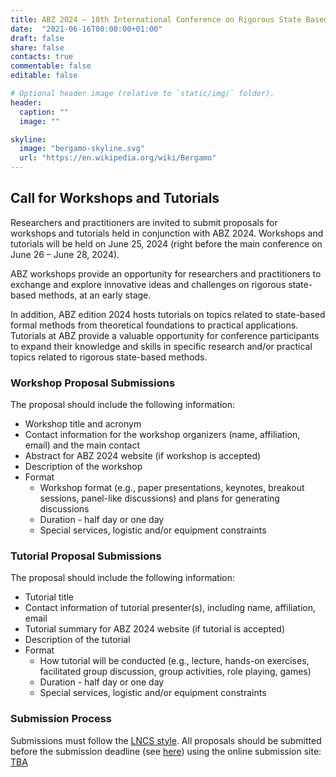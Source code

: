 ```yaml
---
title: ABZ 2024 – 10th International Conference on Rigorous State Based Methods
date:  "2021-06-16T00:00:00+01:00"
draft: false
share: false
contacts: true
commentable: false
editable: false

# Optional header image (relative to `static/img/` folder).
header:
  caption: ""
  image: ""

skyline: 
  image: "bergamo-skyline.svg"
  url: "https://en.wikipedia.org/wiki/Bergamo"
---
```


## Call for Workshops and Tutorials

Researchers and practitioners are invited to submit proposals for workshops and tutorials held in conjunction with ABZ 2024. Workshops and tutorials will be held on June 25, 2024 (right before the main conference on June 26 – June 28, 2024). 

ABZ workshops provide an opportunity for researchers and practitioners to exchange and explore innovative ideas and challenges on rigorous state-based methods, at an early stage.

In addition, ABZ edition 2024 hosts tutorials on topics related to state-based formal methods from theoretical foundations to practical applications. Tutorials at ABZ provide a valuable opportunity for conference participants to expand their knowledge and skills in specific research and/or practical topics related to rigorous state-based methods.

### Workshop Proposal Submissions

The proposal should include the following information:
* Workshop title and acronym
* Contact information for the workshop organizers (name, affiliation, email) and the main contact
* Abstract for ABZ 2024 website (if workshop is accepted)
* Description of the workshop
* Format
  - Workshop format (e.g., paper presentations, keynotes, breakout sessions, panel-like discussions) and plans for generating discussions
  - Duration - half day or one day 
  - Special services, logistic and/or equipment constraints
 
### Tutorial Proposal Submissions

The proposal should include the following information:

* Tutorial title
* Contact information of tutorial presenter(s), including name, affiliation, email
* Tutorial summary for ABZ 2024 website (if tutorial is accepted)
* Description of the tutorial
* Format
  - How tutorial will be conducted (e.g., lecture, hands-on exercises, facilitated group discussion, group activities, role playing, games)
  - Duration - half day or one day
  - Special services, logistic and/or equipment constraints

### Submission Process
Submissions must follow the [LNCS style](https://www.springer.com/gp/computer-science/lncs/conference-proceedings-guidelines). All proposals should be submitted before the submission deadline (see [here](../importantdates)) using the online submission site: [TBA]()
